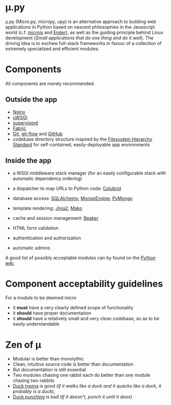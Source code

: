 &#181;.py
====

&#181;.py (Micro.py, micropy, upy) is an alternative approach to building web applications in Python
based on nascent philosophies in the Javascript world (c.f. [microjs](http://microjs.com/) and [Ender](http://ender.no.de/)),
as well as the guiding principle behind Linux development (_Small applications that do one thing and do it well_).
The driving idea is to eschew full-stack frameworks in favour of a collection of
extremely specialized and efficient modules.

Components
==========
All components are merely recommended.

Outside the app
---------------
* [Nginx](http://wiki.nginx.org/Main)
* [uWSGI](http://projects.unbit.it/uwsgi/wiki/Doc)
* [supervisord](http://supervisord.org/)
* [Fabric](http://docs.fabfile.org/)
* [Git](http://git-scm.com/book), [git-flow](https://github.com/nvie/gitflow) and [GitHub](http://github.com)
* codebase directory structure inspired by the [Filesystem Hierarchy Standard](http://en.wikipedia.org/wiki/Filesystem_Hierarchy_Standard)
  for self-contained, easily-deployable app environments

Inside the app
--------------
* a WSGI middleware stack manager (for an easily configurable stack with automatic dependency ordering)
* a dispatcher to map URLs to Python code: [Colubrid](http://wsgiarea.pocoo.org/colubrid/documentation/)
* database access: [SQLAlchemy](http://www.sqlalchemy.org/), [MongoEngine](http://mongoengine.org/), [PyMongo](http://api.mongodb.org/python/current/)
* template rendering: [Jinja2](http://jinja.pocoo.org/docs/), [Mako](http://docs.makotemplates.org/en/latest/index.html)

* cache and session management: [Beaker](http://beaker.readthedocs.org/en/latest/index.html)
* HTML form validation
* authentication and authorization
* automatic admins

A good list of possibly acceptable modules can by found on the [Python wiki](http://wiki.python.org/moin/WebComponents).


Component acceptability guidelines
==================================

For a module to be deemed micro
* it **must** have a very clearly defined scope of functionality
* it **should** have proper documentation
* it **should** have a relatively small and very clean codebase, so as to be easily understandable


Zen of &#181;
========
* Modular is better than monolythic
* Clean, intuitive source code is better than documentation
* But documentation is still essential
* Two modules chasing one rabbit each do better than one module chasing two rabbits
* [Duck typing](http://en.wikipedia.org/wiki/Duck_typing) is good (_If it walks like a duck and it quacks like a duck, it probably is a duck_),
* [Duck punching](http://www.ericdelabar.com/2008/05/metaprogramming-javascript.html) is bad (_If it doesn't, punch it until it does_)
